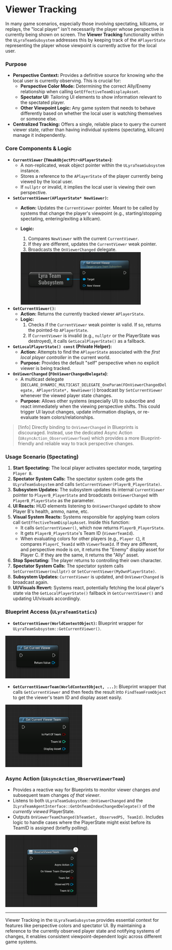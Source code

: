 # Viewer Tracking

In many game scenarios, especially those involving spectating, killcams, or replays, the "local player" isn't necessarily the player whose perspective is currently being shown on screen. The **Viewer Tracking** functionality within the `ULyraTeamSubsystem` addresses this by keeping track of the `APlayerState` representing the player whose viewpoint is currently active for the local user.

### Purpose

* **Perspective Context:** Provides a definitive source for knowing _who_ the local user is currently observing. This is crucial for:
  * **Perspective Color Mode:** Determining the correct Ally/Enemy relationship when calling `GetEffectiveTeamDisplayAsset`.
  * **Spectator UI:** Tailoring UI elements to show information relevant to the spectated player.
  * **Other Viewpoint Logic:** Any game system that needs to behave differently based on whether the local user is watching themselves or someone else.
* **Centralized Tracking:** Offers a single, reliable place to query the current viewer state, rather than having individual systems (spectating, killcam) manage it independently.

### Core Components & Logic

* **`CurrentViewer` (`TWeakObjectPtr<APlayerState>`)**:
  * A non-replicated, weak object pointer within the `ULyraTeamSubsystem` instance.
  * Stores a reference to the `APlayerState` of the player currently being viewed by the local user.
  * If `nullptr` or invalid, it implies the local user is viewing their own perspective.
* **`SetCurrentViewer(APlayerState* NewViewer)`:**
  * **Action:** Updates the `CurrentViewer` pointer. Meant to be called by systems that change the player's viewpoint (e.g., starting/stopping spectating, entering/exiting a killcam).
  *   **Logic:**

      1. Compares `NewViewer` with the current `CurrentViewer`.
      2. If they are different, updates the `CurrentViewer` weak pointer.
      3. Broadcasts the `OnViewerChanged` delegate.

      <img src=".gitbook/assets/image (17) (1) (1).png" alt="" width="375" title="">
* **`GetCurrentViewer()`:**
  * **Action:** Returns the currently tracked viewer `APlayerState`.
  * **Logic:**
    1. Checks if the `CurrentViewer` weak pointer is valid. If so, returns the pointed-to `APlayerState`.
    2. If `CurrentViewer` is invalid (e.g., `nullptr` or the PlayerState was destroyed), it calls `GetLocalPlayerState()` as a fallback.
* **`GetLocalPlayerState() const` (Private Helper):**
  * **Action:** Attempts to find the `APlayerState` associated with the _first local player controller_ in the current world.
  * **Purpose:** Provides the default "self" perspective when no explicit viewer is being tracked.
* **`OnViewerChanged` (`FOnViewerChangedDelegate`)**:
  * A multicast delegate (`DECLARE_DYNAMIC_MULTICAST_DELEGATE_OneParam(FOnViewerChangedDelegate, APlayerState*, NewViewer)`) broadcast by `SetCurrentViewer` whenever the viewed player state changes.
  * **Purpose:** Allows other systems (especially UI) to subscribe and react immediately when the viewing perspective shifts. This could trigger UI layout changes, update information displays, or re-evaluate team colors/relationships.

> [!info]
> Directly binding to `OnViewerChanged` in Blueprints is discouraged. Instead, use the dedicated Async Action (`UAsyncAction_ObserveViewerTeam`) which provides a more Blueprint-friendly and reliable way to track perspective changes.

### Usage Scenario (Spectating)

1. **Start Spectating:** The local player activates spectator mode, targeting `Player B`.
2. **Spectator System Calls:** The spectator system code gets the `ULyraTeamSubsystem` and calls `SetCurrentViewer(PlayerB_PlayerState)`.
3. **Subsystem Updates:** The subsystem updates its internal `CurrentViewer` pointer to `PlayerB_PlayerState` and broadcasts `OnViewerChanged` with `PlayerB_PlayerState` as the parameter.
4. **UI Reacts:** HUD elements listening to `OnViewerChanged` update to show Player B's health, ammo, name, etc.
5. **Visual System Reacts:** Systems responsible for applying team colors call `GetEffectiveTeamDisplayAsset`. Inside this function:
   * It calls `GetCurrentViewer()`, which now returns `PlayerB_PlayerState`.
   * It gets `PlayerB_PlayerState`'s Team ID (`ViewerTeamId`).
   * When evaluating colors for other players (e.g., `Player C`), it compares `PlayerC_TeamId` with `ViewerTeamId`. If they are different, and perspective mode is on, it returns the "Enemy" display asset for Player C. If they are the same, it returns the "Ally" asset.
6. **Stop Spectating:** The player returns to controlling their own character.
7. **Spectator System Calls:** The spectator system calls `SetCurrentViewer(nullptr)` or `SetCurrentViewer(MyOwnPlayerState)`.
8. **Subsystem Updates:** `CurrentViewer` is updated, and `OnViewerChanged` is broadcast again.
9. **UI/Visuals Revert:** Systems react, potentially fetching the local player's state via the `GetLocalPlayerState()` fallback in `GetCurrentViewer()` and updating UI/visuals accordingly.

### Blueprint Access (`ULyraTeamStatics`)

* **`GetCurrentViewer(WorldContextObject)`:** Blueprint wrapper for `ULyraTeamSubsystem::GetCurrentViewer()`.

<img src=".gitbook/assets/image (19) (1) (1).png" alt="" width="201" title="">

* **`GetCurrentViewerTeam(WorldContextObject, ...)`:** Blueprint wrapper that calls `GetCurrentViewer` and then feeds the result into `FindTeamFromObject` to get the viewer's team ID and display asset easily.

<img src=".gitbook/assets/image (20) (1).png" alt="" width="240" title="">

### Async Action (`UAsyncAction_ObserveViewerTeam`)

* Provides a reactive way for Blueprints to monitor viewer changes _and_ subsequent team changes _of that viewer_.
* Listens to both `ULyraTeamSubsystem::OnViewerChanged` and the `ILyraTeamAgentInterface::GetOnTeamIndexChangedDelegate()` of the _currently viewed_ PlayerState.
* Outputs `OnViewerTeamChanged(bTeamSet, ObservedPS, TeamId)`. Includes logic to handle cases where the PlayerState might exist before its TeamID is assigned (briefly polling).

<img src=".gitbook/assets/image (21) (1).png" alt="" width="287" title="">

***

Viewer Tracking in the `ULyraTeamSubsystem` provides essential context for features like perspective colors and spectator UI. By maintaining a reference to the currently observed player state and notifying systems of changes, it enables consistent viewpoint-dependent logic across different game systems.
